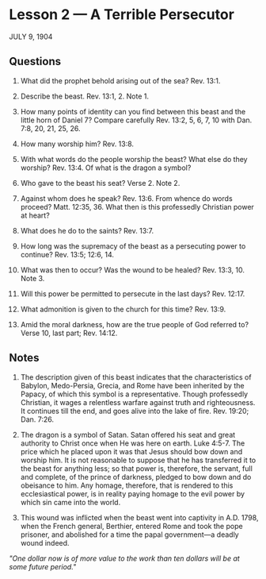 # Lesson 2 — A Terrible Persecutor

JULY 9, 1904

## Questions

1. What did the prophet behold arising out of the sea? Rev. 13:1.

2. Describe the beast. Rev. 13:1, 2. Note 1.

3. How many points of identity can you find between this beast and the little horn of Daniel 7? Compare carefully Rev. 13:2, 5, 6, 7, 10 with Dan. 7:8, 20, 21, 25, 26.

4. How many worship him? Rev. 13:8.

5. With what words do the people worship the beast? What else do they worship? Rev. 13:4. Of what is the dragon a symbol?

6. Who gave to the beast his seat? Verse 2. Note 2.

7. Against whom does he speak? Rev. 13:6. From whence do words proceed? Matt. 12:35, 36. What then is this professedly Christian power at heart?

8. What does he do to the saints? Rev. 13:7.

9. How long was the supremacy of the beast as a persecuting power to continue? Rev. 13:5; 12:6, 14.

10. What was then to occur? Was the wound to be healed? Rev. 13:3, 10. Note 3.

11. Will this power be permitted to persecute in the last days? Rev. 12:17.

12. What admonition is given to the church for this time? Rev. 13:9.

13. Amid the moral darkness, how are the true people of God referred to? Verse 10, last part; Rev. 14:12.

## Notes

1. The description given of this beast indicates that the characteristics of Babylon, Medo-Persia, Grecia, and Rome have been inherited by the Papacy, of which this symbol is a representative. Though professedly Christian, it wages a relentless warfare against truth and righteousness. It continues till the end, and goes alive into the lake of fire. Rev. 19:20; Dan. 7:26.

2. The dragon is a symbol of Satan. Satan offered his seat and great authority to Christ once when He was here on earth. Luke 4:5-7. The price which he placed upon it was that Jesus should bow down and worship him. It is not reasonable to suppose that he has transferred it to the beast for anything less; so that power is, therefore, the servant, full and complete, of the prince of darkness, pledged to bow down and do obeisance to him. Any homage, therefore, that is rendered to this ecclesiastical power, is in reality paying homage to the evil power by which sin came into the world.

3. This wound was inflicted when the beast went into captivity in A.D. 1798, when the French general, Berthier, entered Rome and took the pope prisoner, and abolished for a time the papal government—a deadly wound indeed.

*"One dollar now is of more value to the work than ten dollars will be at some future period."*